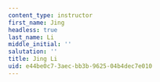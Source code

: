 ```yaml
---
content_type: instructor
first_name: Jing
headless: true
last_name: Li
middle_initial: ''
salutation: ''
title: Jing Li
uid: e44be0c7-3aec-bb3b-9625-04b4dec7e010
---
```

